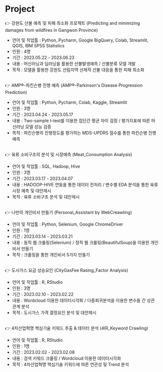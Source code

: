 # Project

👉 강원도 산불 예측 및 피해 최소화 프로젝트 (Predicting and minimizing damages from wildfires in Gangwon Province)
- 언어 및 작업툴 : Python, Pycharm, Google BigQuery, Colab, Streamlit, QGIS, IBM SPSS Statistics
- 인원 : 4명
- 기간 : 2023.05.22 - 2023.06.23
- 내용 : 머신러닝과 딥러닝을 활용한 산불발생예측 / 산불분류 모델 개발
- 목적 : 모델을 활용한 강원도 산림지역 선제적 산불 대응을 통한 피해 최소화<br><br>

👉 AMP®-파킨슨병 진행 예측 (AMP®-Parkinson's Disease Progression Prediction)
- 언어 및 작업툴 : Python, Pycharm, Colab, Kaggle, Streamlit
- 인원 : 3명
- 기간 : 2023.04.24 - 2023.05.17
- 내용 : Two-sample t-test를 이용한 집단간 평균 차이 검정 / 평가지표에 따른 머신러닝 모델 성능 검증
- 목적 : 파킨슨병의 진행정도를 평가하는 MDS-UPDRS 점수를 통한 파킨슨병 진행 예측 <br><br>

👉 육류 소비구조의 분석 및 시장예측 (Meat_Consumption Analysis)
- 언어 및 작업툴 : SQL, Hadoop, Hive
- 인원 : 3명
- 기간 : 2023.03.17 - 2023.04.07
- 내용 : HADOOP-HIVE 연동을 통한 데이터 전처리 / 변수별 EDA 분석을 통한 육류시장 예측 및 대안제시
- 목적 : 육류 소비구조 분석 및 대안제시<br><br>

👉 나만의 개인비서 만들기 (Personal_Assistant by WebCreawling)
- 언어 및 작업툴 : Python, Selenium, Google ChromeDriver
- 인원 : 1명
- 기간 : 2023.03.14 - 2023.03.21
- 내용 : 동적 웹 크롤링(Selenium) / 정적 웹 크롤링(BeautifulSoup)을 이용한 개인비서 만들기
- 목적 : 크롤링을 통한 개인비서 5가지 만들기<br><br>

👉 도시가스 요금 상승요인 (CityGasFee Rasing_Factor Analysis)
- 언어 및 작업툴 : R, RStudio
- 인원 : 3명
- 기간 : 2023.02.10 - 2023.02.22
- 내용 : Wordcloud 이용한 데이터시각화 / 다중회귀분석을 이용한 변수들 간 상관관계 분석
- 목적 : 도시가스 가격 결정요인 분석 및 대안제시<br><br>

👉 4차산업혁명 핵심기술 키워드 추출 & 데이터 분석 (4IR_Keyword Crawling)
- 언어 및 작업툴 : R, RStudio
- 인원 : 1명
- 기간 : 2023.02.02 - 2023.02.08
- 내용 : 검색 키워드 크롤링 / Wordcloud 이용한 데이터시각화
- 목적 : 4차산업혁명 핵심기술 키워드에 따른 연관성 및 Trend 분석<br><br>
